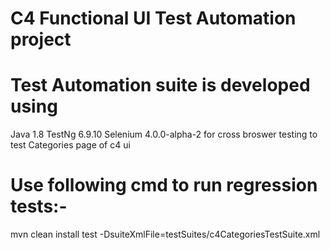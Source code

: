 # C4 Functional UI Test Automation project

# Test Automation suite is developed using 
Java 1.8 TestNg 6.9.10 Selenium 4.0.0-alpha-2 for cross broswer testing to test Categories page of c4 ui

# Use  following cmd to run regression tests:-
mvn clean install test -DsuiteXmlFile=testSuites/c4CategoriesTestSuite.xml
